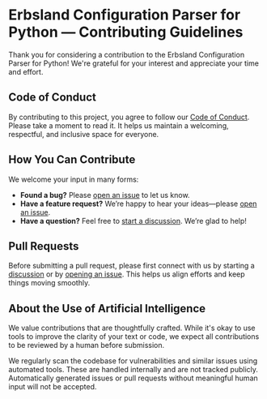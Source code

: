 # Erbsland Configuration Parser for Python — Contributing Guidelines

Thank you for considering a contribution to the Erbsland Configuration Parser for Python! We're grateful for your interest and appreciate your time and effort.

## Code of Conduct

By contributing to this project, you agree to follow our [Code of Conduct](./CODE_OF_CONDUCT.md). Please take a moment to read it. It helps us maintain a welcoming, respectful, and inclusive space for everyone.

## How You Can Contribute

We welcome your input in many forms:

- **Found a bug?** Please [open an issue](https://github.com/erbsland-dev/erbsland-py-conf/issues/new) to let us know.
- **Have a feature request?** We’re happy to hear your ideas—please [open an issue](https://github.com/erbsland-dev/erbsland-py-conf/issues/new).
- **Have a question?** Feel free to [start a discussion](https://github.com/erbsland-dev/erbsland-py-conf/discussions). We’re glad to help!

## Pull Requests

Before submitting a pull request, please first connect with us by starting a [discussion](https://github.com/erbsland-dev/erbsland-py-conf/discussions) or by [opening an issue](https://github.com/erbsland-dev/erbsland-py-conf/issues/new). This helps us align efforts and keep things moving smoothly.

## About the Use of Artificial Intelligence

We value contributions that are thoughtfully crafted. While it's okay to use tools to improve the clarity of your text or code, we expect all contributions to be reviewed by a human before submission.

We regularly scan the codebase for vulnerabilities and similar issues using automated tools. These are handled internally and are not tracked publicly. Automatically generated issues or pull requests without meaningful human input will not be accepted.

